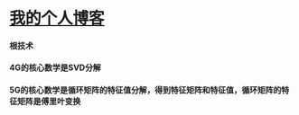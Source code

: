 # <a href="https://itanfeng.github.io">我的个人博客</a>

#### 根技术

#### 4G的核心数学是SVD分解

#### 5G的核心数学是循环矩阵的特征值分解，得到特征矩阵和特征值，循环矩阵的特征矩阵是傅里叶变换




